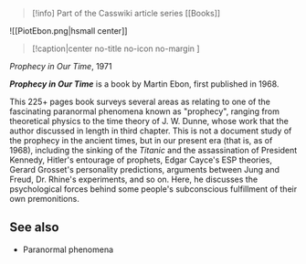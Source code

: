 > [!info] Part of the Casswiki article series [[Books]]

![[PiotEbon.png|hsmall center]]
> [!caption|center no-title no-icon no-margin ]
> 
_Prophecy in Our Time_, 1971

_**Prophecy in Our Time**_ is a book by Martin Ebon, first published in 1968.

This 225+ pages book surveys several areas as relating to one of the fascinating paranormal phenomena known as "prophecy", ranging from theoretical physics to the time theory of J. W. Dunne, whose work that the author discussed in length in third chapter. This is not a document study of the prophecy in the ancient times, but in our present era (that is, as of 1968), including the sinking of the _Titanic_ and the assassination of President Kennedy, Hitler's entourage of prophets, Edgar Cayce's ESP theories, Gerard Grosset's personality predictions, arguments between Jung and Freud, Dr. Rhine's experiments, and so on. Here, he discusses the psychological forces behind some people's subconscious fulfillment of their own premonitions.

See also
--------

*   Paranormal phenomena